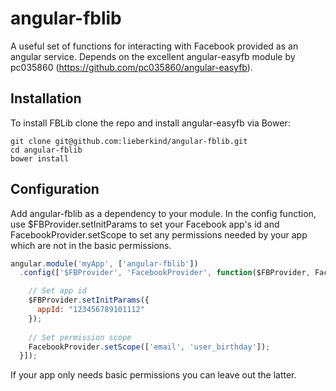 # angular-fblib
A useful set of functions for interacting with Facebook provided as an angular service. Depends on the excellent angular-easyfb module by pc035860 (https://github.com/pc035860/angular-easyfb).

## Installation
To install FBLib clone the repo and install angular-easyfb via Bower:

```
git clone git@github.com:lieberkind/angular-fblib.git
cd angular-fblib
bower install
```

## Configuration
Add angular-fblib as a dependency to your module. In the config function, use $FBProvider.setInitParams to set your Facebook app's id and FacebookProvider.setScope to set any permissions needed by your app which are not in the basic permissions.

```js
angular.module('myApp', ['angular-fblib'])
  .config(['$FBProvider', 'FacebookProvider', function($FBProvider, FacebookProvider) {

    // Set app id
    $FBProvider.setInitParams({
      appId: "123456789101112"
    });
    
    // Set permission scope
    FacebookProvider.setScope(['email', 'user_birthday']);
  }]);
```

If your app only needs basic permissions you can leave out the latter.

